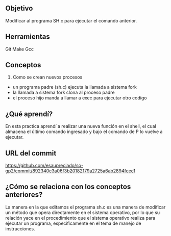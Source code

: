 ## Objetivo
Modificar al programa SH.c para ejecutar el comando anterior.

## Herramientas
Git
Make
Gcc

## Conceptos
1) Como se crean nuevos procesos
* un programa padre (sh.c) ejecuta la llamada a sistema fork
* la llamada a sistema fork clona al proceso padre
* el proceso hijo manda a llamar a exec para ejecutar otro codigo

## ¿Qué aprendí?
En esta practica aprendí a realizar una nueva función en el shell, el cual almacena el último comando ingresado y bajo el comando de P lo vuelve a ejecutar.


## URL del commit
https://github.com/esaupreciado/so-gp2/commit/892340c3a06f3b20182179a2725a6ab2894feec1

## ¿Cómo se relaciona con los conceptos anteriores?
La manera en la que editamos el programa sh.c es una manera de modificar un método que opera directamente en el sistema operativo, por lo que su relación yace en el procedimiento que el sistema operativo realiza para ejecutar un programa, específicamente en el tema de manejo de instrucciones. 
